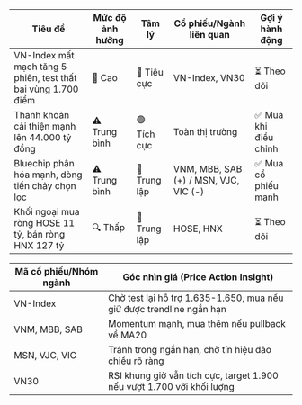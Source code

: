 | Tiêu đề | Mức độ ảnh hưởng | Tâm lý | Cổ phiếu/Ngành liên quan | Gợi ý hành động |
|---------|------------------|---------|---------------------------|------------------|
| VN-Index mất mạch tăng 5 phiên, test thất bại vùng 1.700 điểm | 🚨 Cao | 🔴 Tiêu cực | VN-Index, VN30 | ⏳ Theo dõi |
| Thanh khoản cải thiện mạnh lên 44.000 tỷ đồng | ⚠️ Trung bình | 🟢 Tích cực | Toàn thị trường | ✅ Mua khi điều chỉnh |
| Bluechip phân hóa mạnh, dòng tiền chảy chọn lọc | ⚠️ Trung bình | 🔵 Trung lập | VNM, MBB, SAB (+) / MSN, VJC, VIC (-) | ✅ Mua cổ phiếu mạnh |
| Khối ngoại mua ròng HOSE 11 tỷ, bán ròng HNX 127 tỷ | 🔍 Thấp | 🔵 Trung lập | HOSE, HNX | ⏳ Theo dõi |

| Mã cổ phiếu/Nhóm ngành | Góc nhìn giá (Price Action Insight) |
|-------------------------|--------------------------------------|
| VN-Index | Chờ test lại hỗ trợ 1.635-1.650, mua nếu giữ được trendline ngắn hạn |
| VNM, MBB, SAB | Momentum mạnh, mua thêm nếu pullback về MA20 |
| MSN, VJC, VIC | Tránh trong ngắn hạn, chờ tín hiệu đảo chiều rõ ràng |
| VN30 | RSI khung giờ vẫn tích cực, target 1.900 nếu vượt 1.700 với khối lượng |